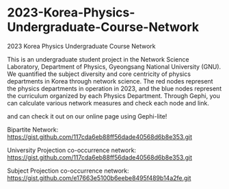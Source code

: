 # 2023-Korea-Physics-Undergraduate-Course-Network
2023 Korea Physics Undergraduate Course Network

This is an undergraduate student project in the Network Science Laboratory, Department of Physics, Gyeongsang National University (GNU). We quantified the subject diversity and core centricity of physics departments in Korea through network science. The red nodes represent the physics departments in operation in 2023, and the blue nodes represent the curriculum organized by each Physics Department. 
Through Gephi, you can calculate various network measures and check each node and link.



and can check it out on our online page using Gephi-lite! 

Bipartite Network: https://gist.github.com/117cda6eb88ff56dade40568d6b8e353.git

University Projection co-occurrence network: https://gist.github.com/117cda6eb88ff56dade40568d6b8e353.git

Subject Projection co-occurrence network: https://gist.github.com/e17663e5100b6eebe8495f489b14a2fe.git
